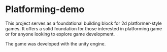 # Platforming-demo
This project serves as a foundational building block for 2d platformer-style games. It offers a solid foundation for those interested in platforming game or for anyone looking to explore game development. 

The game was developed with the unity engine.
